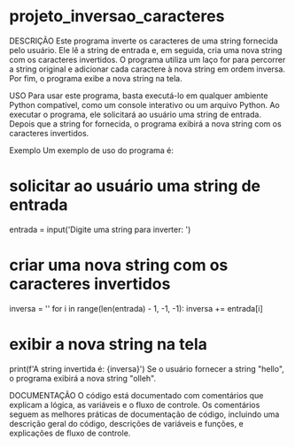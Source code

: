 # projeto_inversao_caracteres
DESCRIÇÃO
Este programa inverte os caracteres de uma string fornecida pelo usuário. Ele lê a string de entrada e, em seguida, cria uma nova string com os caracteres invertidos. O programa utiliza um laço for para percorrer a string original e adicionar cada caractere à nova string em ordem inversa. Por fim, o programa exibe a nova string na tela.

USO
Para usar este programa, basta executá-lo em qualquer ambiente Python compatível, como um console interativo ou um arquivo Python. Ao executar o programa, ele solicitará ao usuário uma string de entrada. Depois que a string for fornecida, o programa exibirá a nova string com os caracteres invertidos.

Exemplo
Um exemplo de uso do programa é:

 

# solicitar ao usuário uma string de entrada
entrada = input('Digite uma string para inverter: ')

# criar uma nova string com os caracteres invertidos
inversa = ''
for i in range(len(entrada) - 1, -1, -1):
    inversa += entrada[i]

# exibir a nova string na tela
print(f'A string invertida é: {inversa}')
Se o usuário fornecer a string "hello", o programa exibirá a nova string "olleh".

DOCUMENTAÇÃO
O código está documentado com comentários que explicam a lógica, as variáveis e o fluxo de controle. Os comentários seguem as melhores práticas de documentação de código, incluindo uma descrição geral do código, descrições de variáveis e funções, e explicações de fluxo de controle.
 
